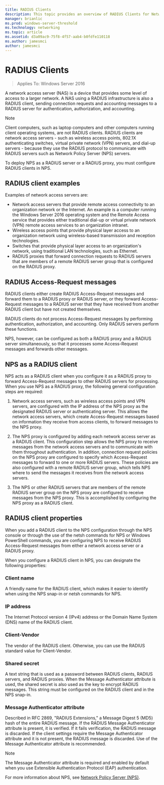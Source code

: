```yaml
---
title: RADIUS Clients
description: This topic provides an overview of RADIUS Clients for Network Policy Server in Windows Server 2016.
manager: brianlic
ms.prod: windows-server-threshold
ms.technology: networking
ms.topic: article
ms.assetid: d3a09ac9-75f8-4f57-aab4-b0fdfe110118
ms.author: jamesmci 
author: jamesmci
---
```


# RADIUS Clients

>Applies To: Windows Server 2016

A network access server \(NAS\) is a device that provides some level of access to a larger network. A NAS using a RADIUS infrastructure is also a RADIUS client, sending connection requests and accounting messages to a RADIUS server for authentication, authorization, and accounting.

>[!NOTE]
>Client computers, such as laptop computers and other computers running client operating systems, are not RADIUS clients. RADIUS clients are network access servers - such as wireless access points, 802.1X authenticating switches, virtual private network \(VPN\) servers, and dial-up servers - because they use the RADIUS protocol to communicate with RADIUS servers such as Network Policy Server \(NPS\) servers.

To deploy NPS as a RADIUS server or a RADIUS proxy, you must configure RADIUS clients in NPS.

## RADIUS client examples

Examples of network access servers are:

- Network access servers that provide remote access connectivity to an organization network or the Internet. An example is a computer running the Windows Server 2016 operating system and the  Remote Access service that provides either traditional dial-up or virtual private network (VPN) remote access services to an organization intranet.
- Wireless access points that provide physical layer access to an organization network using wireless-based transmission and reception technologies.
- Switches that provide physical layer access to an organization's network, using traditional LAN technologies, such as Ethernet.
- RADIUS proxies that forward connection requests to RADIUS servers that are members of a remote RADIUS server group that is configured on the RADIUS proxy.

## RADIUS Access-Request messages

RADIUS clients either create RADIUS Access-Request messages and forward them to a RADIUS proxy or RADIUS server, or they forward Access-Request messages to a RADIUS server that they have received from another RADIUS client but have not created themselves.

RADIUS clients do not process Access-Request messages by performing authentication, authorization, and accounting. Only RADIUS servers perform these functions.

NPS, however, can be configured as both a RADIUS proxy and a RADIUS server simultaneously, so that it processes some Access-Request messages and forwards other messages.

## NPS as a RADIUS client

NPS acts as a RADIUS client when you configure it as a RADIUS proxy to forward Access-Request messages to other RADIUS servers for processing. When you use NPS as a RADIUS proxy, the following general configuration steps are required:

1. Network access servers, such as wireless access points and VPN servers, are configured with the IP address of the NPS proxy as the designated RADIUS server or authenticating server. This allows the network access servers, which create Access-Request messages based on information they receive from access clients, to forward messages to the NPS proxy.

2. The NPS proxy is configured by adding each network access server as a RADIUS client. This configuration step allows the NPS proxy to receive messages from the network access servers and to communicate with them throughout authentication. In addition, connection request policies on the NPS proxy are configured to specify which Access-Request messages to forward to one or more RADIUS servers. These policies are also configured with a remote RADIUS server group, which tells NPS where to send the messages it receives from the network access servers.

3. The NPS or other RADIUS servers that are members of the remote RADIUS server group on the NPS proxy are configured to receive messages from the NPS proxy. This is accomplished by configuring the NPS proxy as a RADIUS client.

## RADIUS client properties

When you add a RADIUS client to the NPS configuration through the NPS console or through the use of the netsh commands for NPS or Windows PowerShell commands, you are configuring NPS to receive RADIUS Access-Request messages from either a network access server or a RADIUS proxy.

When you configure a RADIUS client in NPS, you can designate the following properties:

### Client name

 A friendly name for the RADIUS client, which makes it easier to identify when using the NPS snap-in or netsh commands for NPS.

### IP address

The Internet Protocol version 4 \(IPv4\) address or the Domain Name System \(DNS\) name of the RADIUS client.

### Client-Vendor

The vendor of the RADIUS client. Otherwise, you can use the RADIUS standard value for Client-Vendor.

### Shared secret

A text string that is used as a password between RADIUS clients, RADIUS servers, and RADIUS proxies. When the Message Authenticator attribute is used, the shared secret is also used as the key to encrypt RADIUS messages. This string must be configured on the RADIUS client and in the NPS snap-in.

### Message Authenticator attribute

Described in RFC 2869, "RADIUS Extensions," a Message Digest 5 \(MD5\) hash of the entire RADIUS message. If the RADIUS Message Authenticator attribute is present, it is verified. If it fails verification, the RADIUS message is discarded. If the client settings require the Message Authenticator attribute and it is not present, the RADIUS message is discarded. Use of the Message Authenticator attribute is recommended.

>[!NOTE]
>The Message Authenticator attribute is required and enabled by default when you use Extensible Authentication Protocol \(EAP\) authentication. 

For more information about NPS, see [Network Policy Server (NPS)](nps-top.md).

